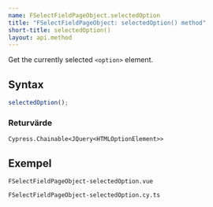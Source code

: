 ```yaml
---
name: FSelectFieldPageObject.selectedOption
title: "FSelectFieldPageObject: selectedOption() method"
short-title: selectedOption()
layout: api.method
---
```


Get the currently selected `<option>` element.

## Syntax

```ts nocompile nolint
selectedOption();
```

### Returvärde

`Cypress.Chainable<JQuery<HTMLOptionElement>>`

## Exempel

```import static
FSelectFieldPageObject-selectedOption.vue
```

```import
FSelectFieldPageObject-selectedOption.cy.ts
```
